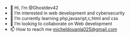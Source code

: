 - 👋 Hi, I’m @Ghostdev42
- 👀 I’m interested in web development and cybersecurity  
- 🌱 I’m currently learning php,javasript,c,html and css
- 💞️ I’m looking to collaborate on Web development
- 📫 How to reach me micheldouanla025@gmail.com

<!---
Ghostdev42/Ghostdev42 is a ✨ special ✨ repository because its `README.md` (this file) appears on your GitHub profile.
You can click the Preview link to take a look at your changes.
--->
